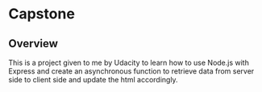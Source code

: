 # Capstone

## Overview

This is a project given to me by Udacity to learn how to use Node.js with Express and create an asynchronous function
to retrieve data from server side to client side and update the html accordingly.
